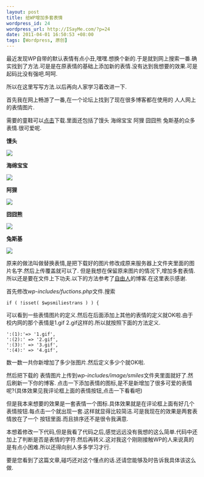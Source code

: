 ```yaml
--- 
layout: post
title: 给WP增加多套表情
wordpress_id: 24
wordpress_url: http://ISayMe.com/?p=24
date: 2011-04-01 16:50:53 +08:00
tags: [Wordpress, 原创]
---
```

最近发现WP自带的默认表情有点小丑,嘿嘿.想换个新的.于是就到网上搜索一番.确实找到了方法.可是是在原表情的基础上添加新的表情.没有达到我想要的效果.可是起码比没有强吧.呵呵.

所以在这里写写方法.以后再向人家学习着改进一下.

首先我在网上畅游了一番,在一个论坛上找到了现在很多博客都在使用的 人人网上的表情图片.

需要的童鞋可以[点击](http://u.115.com/file/f0c04e0dda)下载.里面还包括了馒头 海绵宝宝 阿狸 囧囧熊 兔斯基的众多表情.很可爱呢.

**馒头**

[![](http://i.imgur.com/F1WfW.jpg)](http://i.imgur.com/F1WfW.jpg)

**海绵宝宝**

[![](http://i.imgur.com/XPVzF.jpg)](http://i.imgur.com/XPVzF.jpg)

**阿狸**

[![](http://i.imgur.com/vbgd5.jpg)](http://i.imgur.com/vbgd5.jpg)

**囧囧熊**

[![](http://i.imgur.com/HzOdk.jpg)](http://i.imgur.com/HzOdk.jpg)

**兔斯基**

[![](http://i.imgur.com/rDQUn.jpg)](http://i.imgur.com/rDQUn.jpg)

原来的做法叫做替换表情,是把下载好的图片修改成原来服务器上文件夹里面的图片名字.然后上传覆盖就可以了.
但是我想在保留原来图片的情况下,增加多套表情.所以还是要在文件上下功夫.以下的方法参考了[自由人](http://www.zenoven.com/life/other/200911737.html)的博客.在这里表示感谢.

首先修改*wp-includes/fuctions.php*文件.搜索

    if ( !isset( $wpsmiliestrans ) ) {

可以看到一些表情图片的定义.然后在后面添加上其他的表情的定义就OK啦.由于校内网的那个表情是1.gif 2.gif这样的.所以就按照下面的方法定义.

    ':(1):'=> '1.gif',
    ':(2):' => '2.gif',
    ':(3):' => '3.gif',
    ':(4):' => '4.gif',

数一数一共你新增加了多少张图片.然后定义多少个就OK啦.

然后把下载的 表情图片上传到*wp-includes/image/smiles*文件夹里面就好了.然后刷新一下你的博客.
点击一下添加表情的图标,是不是新增加了很多可爱的表情呢?(具体效果见我评论框上面的表情按钮,点击一下看看吧)

但是我本来想要的效果是一套表情一个图标.具体效果就是在评论框上面有好几个表情按钮.每点击一个就出现一套.这样就显得比较简洁.可是我现在的效果是两套表情放在了一个 按钮里面.而且排序还不是很令我满意.

本想着修改一下代码,但是我看了代码之后,感觉远远没有我想的这么简单.代码中还加上了判断是否是表情的字符.然后再转义.这对我这个刚刚接触WP的人来说真的是有点小困难.所以还得向别人多多学习才行.

要是您看到了这篇文章,碰巧还对这个懂点的话.还请您能够及时告诉我具体该这么做.
